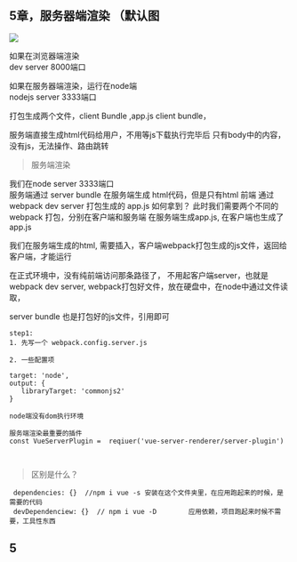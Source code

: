 ## 5章，服务器端渲染 （默认图


![](https://cloud.githubusercontent.com/assets/499550/17607895/786a415a-5fee-11e6-9c11-45a2cfdf085c.png)


 
 如果在浏览器端渲染   
 dev server 8000端口
 
 如果在服务器端渲染，运行在node端  
 nodejs server 3333端口
 
 打包生成两个文件，client Bundle ,app.js
 client bundle，   
 
 服务端直接生成html代码给用户，不用等js下载执行完毕后 
 只有body中的内容，没有js，无法操作、路由跳转
 
 
 
 > 服务端渲染
 
 我们在node server 3333端口  
 服务端通过 server bundle 在服务端生成 html代码，但是只有html
 前端 通过 webpack dev server 打包生成的 app.js 如何拿到？
 此时我们需要两个不同的webpack 打包，分别在客户端和服务端
 在服务端生成app.js, 在客户端也生成了 app.js
 
 我们在服务端生成的html, 需要插入，客户端webpack打包生成的js文件，返回给客户端，才能运行
 
 在正式环境中，没有纯前端访问那条路径了，  不用起客户端server，也就是 webpack dev server, webpack打包好文件，放在硬盘中，在node中通过文件读取，
 
 server bundle 也是打包好的js文件，引用即可
 
 
 ```
 step1:
 1. 先写一个 webpack.config.server.js

 2. 一些配置项

 target: 'node',
 output: {
 	libraryTarget: 'commonjs2'
 }
 
 node端没有dom执行环境
 
 服务端渲染最重要的插件
 const VueServerPlugin =  reqiuer('vue-server-renderer/server-plugin')
 
 
 
 ```
 
 > 区别是什么？
 
	 dependencies: {}  //npm i vue -s 安装在这个文件夹里，在应用跑起来的时候，是需要的代码
	 devDependenciew: {}  // npm i vue -D        应用依赖，项目跑起来时候不需要，工具性东西
	 
 
 
 ## 5
 
 
 
 
 
 
 
 
 
 
 
 
 
 
 
 
 
 
 
 
 
 
 
 